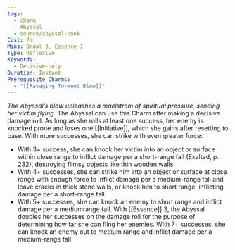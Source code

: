 ```yaml
---
tags:
  - charm
  - Abyssal
  - source/abyssal-book
Cost: 7m; 
Mins: Brawl 3, Essence 1
Type: Reflexive
Keywords:
  - Decisive-only
Duration: Instant
Prerequisite Charms:
  - "[[Ravaging Torment Blow]]"
---
```

*The Abyssal’s blow unleashes a maelstrom of spiritual pressure, sending her victim flying.*
The Abyssal can use this Charm after making a decisive damage roll. As long as she rolls at least one success, her enemy is knocked prone and loses one [[Initiative]], which she gains after resetting to base. With more successes, she can strike with even greater force:
 - With 3+ success, she can knock her victim into an object or surface within close range to inflict damage per a short-range fall (Exalted, p. 232), destroying flimsy objects like thin wooden walls.
 - With 4+ successes, she can strike him into an object or surface at close range with enough force to inflict damage per a medium-range fall and leave cracks in thick stone walls, or knock him to short range, inflicting damage per a short-range fall.
 - With 5+ successes, she can knock an enemy to short range and inflict damage per a mediumrange fall.
With [[Essence]] 3, the Abyssal doubles her successes on the damage roll for the purpose of determining how far she can fling her enemies. With 7+ successes, she can knock an enemy out to medium range and inflict damage per a medium-range fall.